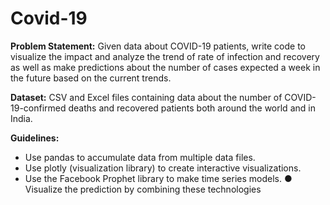 # Covid-19

**Problem Statement:**
Given data about COVID-19 patients, write code to visualize the impact and analyze the trend of rate of infection and recovery as well as make predictions about the number of cases expected a week in the future based on the current trends.

**Dataset:**
CSV and Excel files containing data about the number of COVID-19-confirmed deaths and recovered patients both around the world and in India.

**Guidelines:**
-  Use pandas to accumulate data from multiple data files.
-  Use plotly (visualization library) to create interactive visualizations.
- Use the Facebook Prophet library to make time series models.
● Visualize the prediction by combining these technologies

